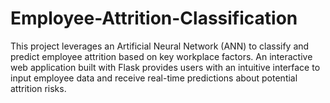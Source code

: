 # Employee-Attrition-Classification
This project leverages an Artificial Neural Network (ANN) to classify and predict employee attrition based on key workplace factors. An interactive web application built with Flask provides users with an intuitive interface to input employee data and receive real-time predictions about potential attrition risks.
